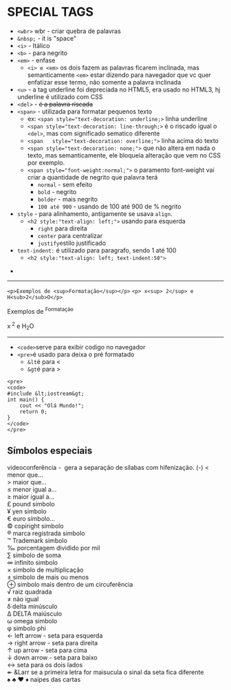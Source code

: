 # SPECIAL TAGS

- ```<wbr>``` wbr - criar quebra de palavras 
- ```&nbsp;``` - it is "space" 
- ```<i>``` - Itálico
- ```<b>``` - para negrito
- ```<em>``` - enfase
    - ```<i> e <em>``` os dois fazem as palavras ficarem inclinada, mas semanticamente ```<em>``` estar dizendo para navegador que vc quer enfatizar esse termo, não somente a palavra inclinada
- ```<u>``` - a tag underline foi depreciada no HTML5, era usado no HTML3, hj underline é utilizado com CSS
- ```<del>``` - <del> é a palavra riscada
- ```<span>``` - utilizada para formatar pequenos texto
    - ex: ```<span style="text-decoration: underline;>``` linha underline
    - ```<span style="text-decoration: line-through;>``` é o riscado igual o ```<del>```, mas com significado sematico diferente
    - ```<span   style="text-decoration: overline;">``` linha acima do texto
    - ```<span style="text-decoration: none;">``` que não altera em nada o texto, mas semanticamente, ele bloqueia alteração que vem no CSS por exemplo.
    - ```<span style="font-weight:normal;">``` o paramento font-weight vai criar a quantidade de negrito que palavra terá
        - ```normal``` - sem efeito
        - ```bold``` - negrito
        - ```bolder``` - mais negrito
        - ```100 até 900``` - usando de 100 até 900 de % negrito
- ```style``` - para alinhamento, antigamente se usava ```align```. 
    - ```<h2 style:"text-align: left;">``` usando para esquerda
        - ```right``` para direita
        - ```center``` para centralizar  
        - ```justify```estilo justificado 
- ```text-indent:``` é utilizado para paragrafo, sendo 1 até 100
    - ```<h2 style:"text-align: left; text-indent:50">``` 
- ```
<hr>

```<p>Exemplos de <sup>Formatação</sup></p>```
```<p> x<sup> 2</sup> e H<sub>2</sub>O</p>```
<p>Exemplos de <sup>Formatação</sup></p>
<p> x<sup> 2</sup> e H<sub>2</sub>O</p>

<hr>

- ```<code>```serve para exibir codigo no navegador
- ```<pre>```é usado para deixa o pré formatado
    - ```&lt```é para < 
    - ```&gt```é para >
 ```
 <pre>
 <code>
 #include &lt;iostream&gt;
 int main() {
     cout << "Olá Mundo!";
     return 0;
 }
</code>
</pre>
```


## Símbolos especiais
<p>
    video&shy;con&shy;ferên&shy;cia - &shy  gera a separação de sílabas com hifenização. (-)
    &lt; menor que... 
    <br>
    &gt; maior que...
    <br>
    &le; menor igual a...
    <br>
    &ge; maior igual a...
    <br>
    &pound; pound simbolo
    <br>
    &yen; yen simbolo
    <br>
    &euro; euro símbolo...
    <br>
    &copy; copiright simbolo
    <br>
    &reg; marca registrada simbolo
    <br>
    &trade; Trademark simbolo
    <br>
    &permil; porcentagem dividido por mil
    <br>
    &sum; simbolo de soma
    <br>
    &infin; infinito simbolo 
    <br>
    &times; simbolo de multiplicação
    <br>
    &plusmn; simbolo de mais ou menos
    <br>
    &oplus; simbolo mais dentro de um circuferência
    <br>
    &radic; raiz quadrada
    <br>
    &ne; não igual
    <br>
    &delta; delta minúsculo
    <br>
    &Delta; DELTA maiúsculo
    <br>
    &omega; omega simbolo
    <br>
    &phi; simbolo phi
    <br> 
    &larr; left arrow - seta para esquerda
    <br>
    &rarr; right arrow - seta para direita
    <br>
    &uarr; up arrow - seta para cima
    <br>
    &darr; down arrow - seta para baixo
    <br>
    &harr; seta para os dois lados
    <br>
    &Larr; &Larr se a primeira letra for maisucula o sinal da seta fica diferente
    <br> 
    &spades;
    &clubs;
    &hearts;
    &diams; naipes das cartas
</p>
